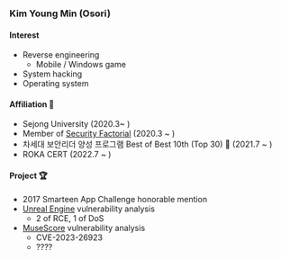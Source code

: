 ### Kim Young Min (Osori) 
#### Interest   
* Reverse engineering
  * Mobile / Windows game
* System hacking 
* Operating system

#### Affiliation 🏢
* Sejong University (2020.3~ )
* Member of [Security Factorial](https://sites.google.com/site/ssfactorial/home) (2020.3 ~ )
* 차세대 보안리더 양성 프로그램 Best of Best 10th (Top 30) 🥈 (2021.7 ~ )
* ROKA CERT (2022.7 ~ ) 

#### Project 🏆
* 2017 Smarteen App Challenge honorable mention
* [Unreal Engine](https://www.unrealengine.com/ko) vulnerability analysis 
  * 2 of RCE, 1 of DoS
* [MuseScore](https://musescore.org/ko) vulnerability analysis
  * CVE-2023-26923
  * ????

